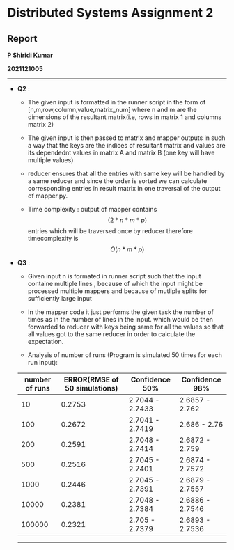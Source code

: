 # **Distributed Systems Assignment 2**
## **Report**
**P Shiridi Kumar**

**2021121005**
***
- **Q2** :
    - The given input is formatted in the runner script in the form of [n,m,row,column,value,matrix_num] where n and m are the dimensions of the resultant matrix(i.e, rows in matrix 1 and columns matrix 2)

    - The given input is then passed to matrix and mapper outputs in such a way that the keys are the indices of resultant matrix and values are its dependednt values in matrix A and matrix B (one key will have multiple values)

    - reducer ensures that all the entries with same key will be handled by a same reducer and since the order is sorted we can calculate corresponding entries in result matrix in one traversal of the output of mapper.py.

    - Time complexity : output of mapper contains $$(2*n*m*p) $$ entries which will be traversed once by reducer therefore timecomplexity is  $$O(n*m*p)$$

- **Q3** :
    - Given input  n is formated in runner script such that the input containe multiple lines , because of which the input might be processed multiple mappers and because of mutliple splits for sufficiently large input

    - In the mapper code it just performs the given task the number of times as in the number of lines in the input. which would be then forwarded to reducer with keys being same for all the values so that all values got to the same reducer in order to calculate the expectation.

    - Analysis of number of runs (Program is simulated 50 times for each run input):


	|number of runs |	ERROR(RMSE of 50 simulations)|	Confidence 50%|	Confidence 98%|
    |---------------|--------------------------------|-----------------|-----------   |
    |10	|0.2753	|2.7044 - 2.7433|	2.6857 - 2.762
    |100 |	0.2672|	2.7041 - 2.7419	|2.686 - 2.76
    |200 |	0.2591|	2.7048 - 2.7414	|2.6872 - 2.759
    |500 |	0.2516|	2.7045 - 2.7401	|2.6874 - 2.7572
    |1000 |	0.2446	|2.7045 - 2.7391	|2.6879 - 2.7557
    |10000 |	0.2381|	2.7048 - 2.7384	|2.6886 - 2.7546
    |100000	|0.2321|	2.705 - 2.7379|	2.6893 - 2.7536


    ***